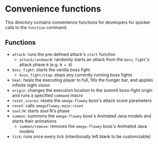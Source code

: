 # Convenience functions

This directory contains convenience functions for developers for quicker calls to the `function` command.

## Functions

- `attack`: runs the pre-defined attack's `start` function
  - `attack/random/N`: randomly starts an attack from the `boss_fight`'s attack phase `N` (e.g. `N = 0`)
- `boss_fight`: starts the vanilla boss fight
  - `boss_fight/stop`: stops any currently running boss fights
- `heal`: heals the executing player to full, fills the hunger bar, and applies infinite night vision
- `origin`: changes the execution location to the summit boss-fight origin and runs a specified `command` macro
- `reset_scores`: resets the `omega-flowey` boss's attack score parameters
- `reset`: calls `omegaflowey.main:reset`
- `soul/N`: starts soul N's phase
- `summon`: summons the `omega-flowey` boss's Animated Java models and starts their animations
  - `summon/remove`: removes the `omega-flowey` boss's Animated Java models
- `tick`: runs once every tick (intentionally left blank to be customizable)
